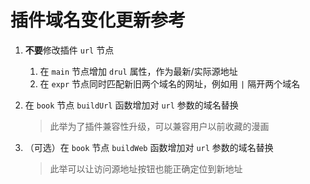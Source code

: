 # 插件域名变化更新参考

1. **不要**修改插件 `url` 节点
   1. 在 `main` 节点增加 `drul` 属性，作为最新/实际源地址
   2. 在 `expr` 节点同时匹配新旧两个域名的网址，例如用 `|` 隔开两个域名

2. 在 `book` 节点 `buildUrl` 函数增加对 `url` 参数的域名替换
   > 此举为了插件兼容性升级，可以兼容用户以前收藏的漫画

3. （可选）在 `book` 节点 `buildWeb` 函数增加对 `url` 参数的域名替换
   > 此举可以让访问源地址按钮也能正确定位到新地址
